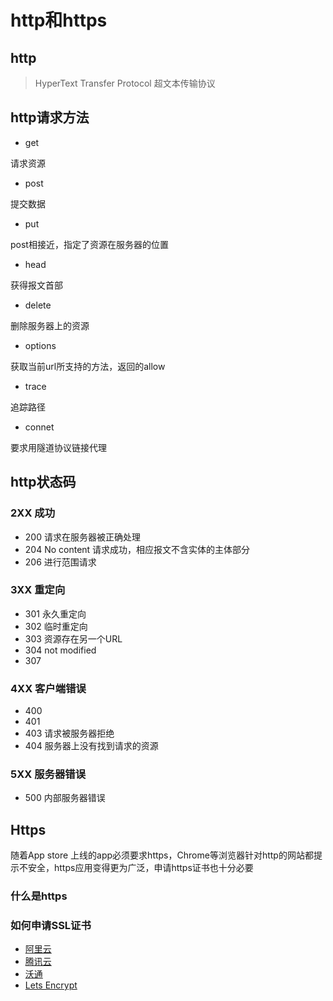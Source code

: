 # http和https

## http

> HyperText  Transfer Protocol 超文本传输协议

## http请求方法

* get

请求资源

* post

 提交数据

* put

post相接近，指定了资源在服务器的位置

* head
  
获得报文首部

* delete
  
删除服务器上的资源

* options

获取当前url所支持的方法，返回的allow

* trace

追踪路径

* connet
  
要求用隧道协议链接代理

## http状态码

### 2XX 成功

* 200 请求在服务器被正确处理
* 204 No content 请求成功，相应报文不含实体的主体部分
* 206 进行范围请求
  
### 3XX 重定向

* 301 永久重定向
* 302 临时重定向
* 303 资源存在另一个URL
* 304 not modified
* 307

### 4XX 客户端错误

* 400
* 401
* 403 请求被服务器拒绝
* 404 服务器上没有找到请求的资源

### 5XX 服务器错误

* 500 内部服务器错误

## Https

随着App store 上线的app必须要求https，Chrome等浏览器针对http的网站都提示不安全，https应用变得更为广泛，申请https证书也十分必要

### 什么是https

### 如何申请SSL证书

* [阿里云](https://www.aliyun.com/product/cas)
* [腾讯云](https://cloud.tencent.com/product/ssl?from=qcloudHpleftnavSsl)
* [沃通](https://www.wosign.com/)
* [Lets Encrypt](https://letsencrypt.org/)